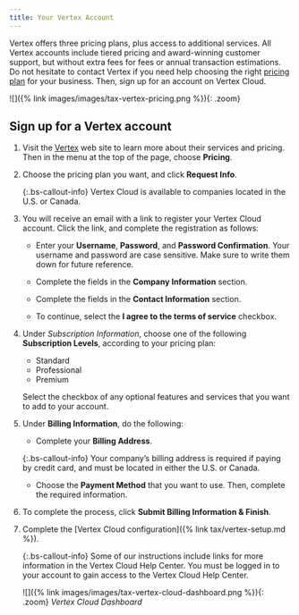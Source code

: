 ```yaml
---
title: Your Vertex Account
---
```


Vertex offers three pricing plans, plus access to additional services. All Vertex accounts include tiered pricing and award-winning customer support, but without extra fees for fees or annual transaction estimations. Do not hesitate to contact Vertex if you need help choosing the right [pricing plan][1] for your business. Then, sign up for an account on Vertex Cloud.

![]({% link images/images/tax-vertex-pricing.png %}){: .zoom}

## Sign up for a Vertex account

1. Visit the [Vertex][2] web site to learn more about their services and pricing. Then in the menu at the top of the page, choose **Pricing**.

1. Choose the pricing plan you want, and click **Request Info**.

    {:.bs-callout-info}
    Vertex Cloud is available to companies located in the U.S. or Canada.

1. You will receive an email with a link to register your Vertex Cloud account. Click the link, and complete the registration as follows:

    - Enter your **Username**, **Password**, and **Password Confirmation**. Your username and password are case sensitive. Make sure to write them down for future reference.

    - Complete the fields in the **Company Information** section.

    - Complete the fields in the **Contact Information** section.

    - To continue, select the **I agree to the terms of service** checkbox.

1. Under _Subscription Information_, choose one of the following **Subscription Levels**, according to your pricing plan:

    - Standard
    - Professional
    - Premium

    Select the checkbox of any optional features and services that you want to add to your account.

1. Under **Billing Information**, do the following:

    - Complete your **Billing Address**.

    {:.bs-callout-info}
    Your company’s billing address is required if paying by credit card, and must be located in either the U.S. or Canada.

    - Choose the **Payment Method** that you want to use. Then, complete the required information.

1. To complete the process, click **Submit Billing Information & Finish**.

1. Complete the [Vertex Cloud configuration]({% link tax/vertex-setup.md %}).

    {:.bs-callout-info}
    Some of our instructions include links for more information in the Vertex Cloud Help Center. You must be logged in to your account to gain access to the Vertex Cloud Help Center.

    ![]({% link images/images/tax-vertex-cloud-dashboard.png %}){: .zoom}
    _Vertex Cloud Dashboard_

[1]: https://www.vertexsmb.com/pricing/
[2]: https://www.vertexsmb.com/
